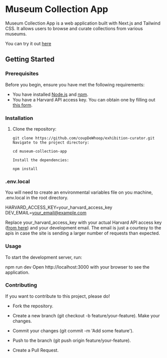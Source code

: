 # Museum Collection App

Museum Collection App is a web application built with Next.js and Tailwind CSS. It allows users to browse and curate collections from various museums.

You can try it out [here](https://exhibition-curator.vercel.app/)

## Getting Started

### Prerequisites

Before you begin, ensure you have met the following requirements:

- You have installed [Node.js](https://nodejs.org/) and [npm](https://www.npmjs.com/).
- You have a Harvard API access key. You can obtain one by filling out [this form](https://docs.google.com/forms/d/e/1FAIpQLSfkmEBqH76HLMMiCC-GPPnhcvHC9aJS86E32dOd0Z8MpY2rvQ/viewform).

### Installation

1. Clone the repository:

   ```
   git clone https://github.com/coupDeWhoop/exhibition-curator.git
   Navigate to the project directory:

   cd museum-collection-app

   Install the dependencies:

   npm install
   ```

### .env.local

You will need to create an environmental variables file on you machine, .env.local in the root directory.

HARVARD_ACCESS_KEY=your_harvard_access_key
DEV_EMAIL=your_email@example.com

Replace your_harvard_access_key with your actual Harvard API access key ([from here](https://docs.google.com/forms/d/e/1FAIpQLSfkmEBqH76HLMMiCC-GPPnhcvHC9aJS86E32dOd0Z8MpY2rvQ/viewform)) and your development email. The email is just a courtesy to the apis in case the site is sending a larger number of requests than expected.

### Usage

To start the development server, run:

npm run dev
Open http://localhost:3000 with your browser to see the application.

### Contributing

If you want to contribute to this project, please do!

- Fork the repository.

- Create a new branch (git checkout -b feature/your-feature).
  Make your changes.

- Commit your changes (git commit -m 'Add some feature').

- Push to the branch (git push origin feature/your-feature).

- Create a Pull Request.

